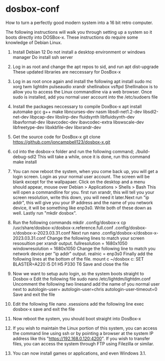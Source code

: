 # dosbox-conf
How to turn a perfectly good modern system into a 16 bit retro computer.

The following instructions will walk you through setting up a system so it boots directly into DOSBox-x. These instructions do require some knowledge of Debian Linux.

1. Install Debian 12
    Do not install a desktop environment or windows manager
    Do install ssh server

2. Log in as root and change the apt repos to sid, and run
    apt dist-upgrade
    These updated libraries are neccessary for DosBox-x

3. Log in as root once again and install the following
    apt install  sudo mc xorg twm lightdm pulseaudio xrandr shellinabox vsftpd
  Shellinabox is to allow you to access the Linux commandline via a web browser.
  Once sudo is installed, add you normal user account into the /etc/sudoers file
    
4. Install the packages neccessary to compile DoxBox-x
    apt install automake gcc g++ make libncurses-dev nasm libsdl-net1.2-dev libsdl2-net-dev libpcap-dev libslirp-dev fluidsynth libfluidsynth-dev libavformat-dev libavcodec-dev ibavcodec-extra libswscale-dev libfreetype-dev libxkbfile-dev libxrandr-dev
    
5. Get the source code for DosBox-x
    git clone https://github.com/joncampbell123/dosbox-x.git

6. cd into the dosbox-x folder and run the following command;
    ./build-debug-sdl2
    This will take a while, once it is done, run this command
    make install
    
7. You can now reboot the system, when you come back up, you will get a login screen.
    Login as your normal user account. The screen will be blank except for the wallpapaer.
    Click on the desktop and a menu should appear, mouse over Debian > Applications > Shells > Bash
    This will open a commandline for you. first run xrandr, this will tell you your screen
    resolution, write this down, you will need it later.Next run "ip addr", this
    will give you your IP address and the name of you network device, it will be
    something like enp3s0. Write both of these down as well. Lastly run "mkdir dosbox".

8. Run the following commands
    mkdir .config/dosbox-x
    cp /usr/share/dosbox-x/dosbox-x.reference.full.conf .config/dosbox-x/dosbox-x-2023.03.31.conf
  Next run
    nano .config/dosbox-x/dosbox-x-2023.03.31.conf
  Change the following lines to match your screen resosultion per xrandr output.
    fullresolution    = 1680x1050
    windowresolution  = 1680x1050
  Change the following line to match you network device per "ip addr" output.
    realnic = enp3s0
  Finally add the following lines at the bottom of the file.
    mount c ~/dosbox
    c:
    SET BLASTER=A220 I5 D1 H5 P330 T6
  Save and close the file
  
9. Now we want to setup auto login, so the system boots straight to Dosbox-x
   Edit the following file
        sudo nano /etc/lightdm/lightdm.conf
   Uncomment the following two linesand add the name of you normal user next
   to autologin-user=
        autologin-user=chris
        autologin-user-timeout=0
   Save and exit the file

10. Edit the following file
        nano .xsessions
    add the following line
        exec dosbox-x
    save and exit the file

11. Now reboot the system, you should boot straight into DosBox-x

12. If you wish to maintain the Linux portion of this system, you can access
    the command line using ssh or by pointing a browser at the system IP address
    like this "https://192.168.0.120:4200". If you wish to transfer files,
    you can access the system through FTP using Filezilla or similar.

13. You can now install games or applications, and even Windows 3.1.
